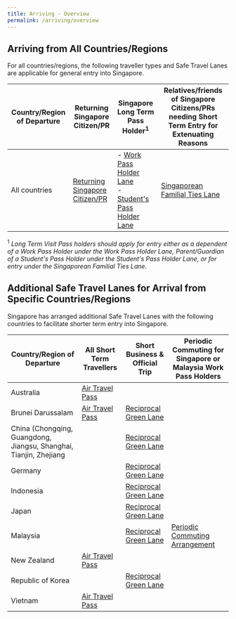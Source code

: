 ```yaml
---
title: Arriving - Overview 
permalink: /arriving/overview
---
```


## Arriving from All Countries/Regions
For all countries/regions, the following traveller types and Safe Travel Lanes are applicable for general entry into Singapore. 

|Country/Region of Departure |Returning Singapore Citizen/PR | Singapore Long Term Pass Holder<sup>1</sup> | Relatives/friends of Singapore Citizens/PRs needing Short Term Entry for Extenuating Reasons|
|-------------------|-------------|-------------------|-------------------|
|All countries| [Returning Singapore Citizen/PR](/sc-pr/info)| - [Work Pass Holder Lane](/wphl/overview) <br> - [Student's Pass Holder Lane](/stpl/overview) |[Singaporean Familial Ties Lane](/scpr-familial-ties-lane/overview) |

<sup>1</sup> *Long Term Visit Pass holders should apply for entry either as a dependent of a Work Pass Holder under the Work Pass Holder Lane, Parent/Guardian of a Student's Pass Holder under the Student's Pass Holder Lane, or for entry under the Singaporean Familial Ties Lane.*

## Additional Safe Travel Lanes for Arrival from Specific Countries/Regions

Singapore has arranged additional Safe Travel Lanes with the following countries to facilitate shorter term entry into Singapore.

|Country/Region of Departure | All Short Term Travellers | Short Business & Official Trip | Periodic Commuting for Singapore or Malaysia Work Pass Holders|
|-------------|-------------------|-------------------|-------------|
|Australia| [Air Travel Pass](/atp/requirements-and-process) |  |  | 
|Brunei Darussalam| [Air Travel Pass](/atp/requirements-and-process) | [Reciprocal Green Lane](/rgl/overview)|  | 
|China (Chongqing, Guangdong, Jiangsu, Shanghai, Tianjin, Zhejiang| | [Reciprocal Green Lane](/rgl/overview)|  |
|Germany|  | [Reciprocal Green Lane](/rgl/overview)| |
|Indonesia| | [Reciprocal Green Lane](/rgl/overview)| |
|Japan|  | [Reciprocal Green Lane](/rgl/overview)| |
|Malaysia|  | [Reciprocal Green Lane](/rgl/overview)|[Periodic Commuting Arrangement](/pca/overview)|
|New Zealand| [Air Travel Pass](/atp/requirements-and-process) |  | |
|Republic of Korea|  | [Reciprocal Green Lane](/rgl/overview)|  | 
|Vietnam| [Air Travel Pass](/atp/requirements-and-process) |  |  |

